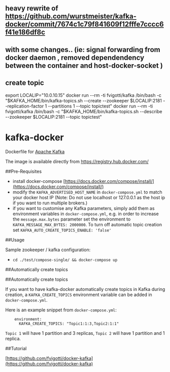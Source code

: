 ## heavy rewrite of https://github.com/wurstmeister/kafka-docker/commit/7674c1c79f841609f12fffe7cccc6f41e186df8c
## with some changes.. (ie: signal forwarding from docker daemon , removed dependendency between the container and host-docker-socket )




## create topic
export LOCALIP="10.0.10.15"
docker run --rm -ti fvigotti/kafka /bin/bash -c "\$KAFKA_HOME/bin/kafka-topics.sh --create --zookeeper $LOCALIP:2181 --replication-factor 1 --partitions 1 --topic topictest"
docker run --rm -ti fvigotti/kafka /bin/bash -c "\$KAFKA_HOME/bin/kafka-topics.sh --describe --zookeeper $LOCALIP:2181 --topic topictest"


kafka-docker
============

Dockerfile for [Apache Kafka](http://kafka.apache.org/)

The image is available directly from https://registry.hub.docker.com/

##Pre-Requisites

- install docker-compose [https://docs.docker.com/compose/install/](https://docs.docker.com/compose/install/)
- modify the ```KAFKA_ADVERTISED_HOST_NAME``` in ```docker-compose.yml``` to match your docker host IP (Note: Do not use localhost or 127.0.0.1 as the host ip if you want to run multiple brokers.)
- if you want to customise any Kafka parameters, simply add them as environment variables in ```docker-compose.yml```, e.g. in order to increase the ```message.max.bytes``` parameter set the environment to ```KAFKA_MESSAGE_MAX_BYTES: 2000000```. To turn off automatic topic creation set ```KAFKA_AUTO_CREATE_TOPICS_ENABLE: 'false'```

##Usage

Sample zookeeper / kafka configuration:

- ```cd ./test/compose-single/ && docker-compose up ```


##Automatically create topics

##Automatically create topics

If you want to have kafka-docker automatically create topics in Kafka during
creation, a ```KAFKA_CREATE_TOPICS``` environment variable can be
added in ```docker-compose.yml```.

Here is an example snippet from ```docker-compose.yml```:

        environment:
          KAFKA_CREATE_TOPICS: "Topic1:1:3,Topic2:1:1"

```Topic 1``` will have 1 partition and 3 replicas, ```Topic 2``` will have 1 partition and 1 replica.

##Tutorial

[https://github.com/fvigotti/docker-kafka](https://github.com/fvigotti/docker-kafka)


